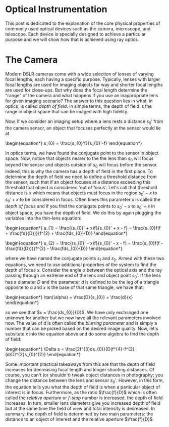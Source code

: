 # Optical Instrumentation

This post is dedicated to the explanation of the core physical properties of commonly used optical devices such as the camera, microscope, and telescope. Each device is specially designed to achieve a particular purpose and we will show how that is achieved using ray optics. 

# The Camera

Modern DSLR cameras come with a wide selection of lenses of varying focal lengths, each having a specific purpose. Typically, lenses with larger focal lengths are used for imaging objects far way and shorter focal lengths are used for close-ups. But why does the focal length determine the "range" of the camera and what happens if you use an inappropriate lens for given imaging scenario? The answer to this question lies in what, in optics, is called *depth of field*. In simple terms, the depth of field is the range in object space that can be imaged with high fidelity.

Now, if we consider an imaging setup where a lens rests a distance $s_{0}'$ from the camera sensor, an object that focuses perfectly at the sensor would lie at


\begin{equation*}
s_{0} = \frac{s_{0}'f}{s_{0}'-f}
\end{equation*}

In optics terms, we have found the conjugate point to the sensor in object space. Now, notice that objects nearer to the the lens than $s_{0}$ will focus beyond the sensor and objects outside of $s_{0}$ will focus before the sensor. Indeed, this is why the camera has a depth of field in the first place. To determine the depth of field we need to define a threshold distance from the sensor, such that if an object focuses at a distance exceeding this threshold that object is considered 'out of focus'. Let's call that threshold distance is $x$ which means that objects must focus in the region $s_{0}' - x$ to $s_{0}' + x$ to be considered in focus. Often times this parameter $x$ is called the *depth of focus* and if you find the conjugate points to $s_{0}' - x$ to $s_{0}' + x$ in object space, you have the depth of field. We do this by again plugging the variables into the thin-lens equation: 

\begin{equation*}
s_{1} = \frac{(s_{0}' + x)f}{s_{0}' + x - f} = \frac{s_{0}f(f + \frac{fd}{D})}{f^{2} + \frac{fds_{0}}{D}}
\end{equation*}

\begin{equation*}
s_{2} = \frac{(s_{0}' - x)f}{s_{0}' - x - f} = \frac{s_{0}f(f - \frac{fd}{D})}{f^{2} - \frac{fds_{0}}{D}}
\end{equation*}

where we have named the conjugate points $s_{1}$ and $s_{2}$. Armed with these two equations, we need to use additional properties of the system to find the depth of focus $x$. Consider the angle $\alpha$ between the optical axis and the ray passing through an extreme end of the lens and object point $s_{0}'$. If the lens has a diameter $D$ and the parameter $d$ is defined to be the leg of a triangle opposite to $\alpha$ and $x$ is the base of that same triangle, we have that: 

\begin{equation*}
\tan(\alpha) = \frac{D}{s_{0}} = \frac{d}{x}
\end{equation*}

so we see that $x = \frac{ds_{0}}{D}$. We have only exchanged one unknown for another but we now have all the relevant parameters involved now. The value of $d$ is often called the *blurring parameter* and is simply a number that can be picked based on the desired image quality. Now, let's subsitute $x$ into the equation above and do some algebra to find the depth of field:

\begin{equation*}
\Delta s = \frac{2f^{3}ds_{0}}{D(f^{4}-f^{2}(d/D)^{2}s_{0}^{2}}
\end{equation*}

Some important practical takeaways from this are that the depth of field increases for decreasing focal length and longer shooting distances. Of course, you can't (or shouldn't) tweak object distances in photography; you change the distance between the lens and sensor $s_{0}'$. However, in this form, the equation tells you what the depth of field is when a particular object of interest is in focus. Furthermore, as the ratio $\frac{f}{D}$ which is often called the *relative aperture* or *f-stop* number is increased, the depth of field increases. In turn, smaller lens diameters give you increased depth of field but at the same time the field of view and total intensity is decreased. In summary, the depth of field is determined by two main parameters: the distance to an object of interest and the relative aperture $\frac{f}{D}$.



```python

```
